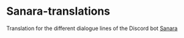 # Sanara-translations
Translation for the different dialogue lines of the Discord bot [Sanara](https://github.com/Xwilarg/Sanara)
